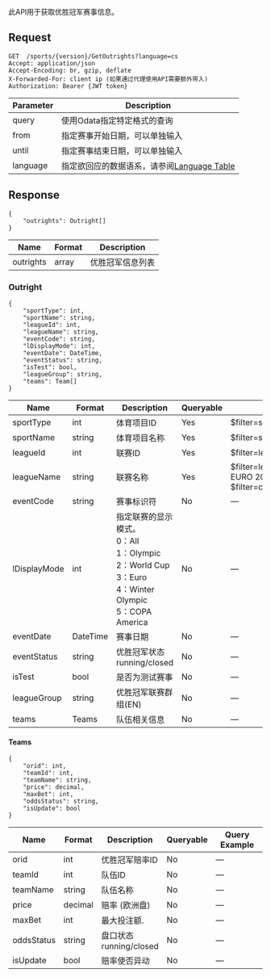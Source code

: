 ﻿此API用于获取优胜冠军赛事信息。

## Request
```http request
GET  /sports/{version}/GetOutrights?language=cs
Accept: application/json
Accept-Encoding: br, gzip, deflate
X-Forwarded-For: client ip (如果通过代理使用API需要额外带入)
Authorization: Bearer {JWT token}
```

| Parameter | Description |
| ------ | ------ |
| query | 使用Odata指定特定格式的查询 |
| from | 指定赛事开始日期，可以单独输入 |
| until | 指定赛事结束日期，可以单独输入 |
| language | 指定欲回应的数据语系，请参阅[Language Table](/j33app2/sports/wiki/Language-Table) |

## Response
```
{    
    "outrights": Outright[]   
} 
```
| Name| Format | Description |
| ------ | ------ | ------ |
| outrights | array| 优胜冠军信息列表|

### **Outright**
```
{
	"sportType": int,
	"sportName": string,
	"leagueId": int,
	"leagueName": string,
	"eventCode": string,
	"lDisplayMode": int,
	"eventDate": DateTime,
	"eventStatus": string,
	"isTest": bool,
	"leagueGroup": string,
	"teams": Team[]
}
```
| Name| Format | Description | Queryable | Query Example |
| ------ | ------ | ------ | ------ | ------ |
|sportType|int|体育项目ID|Yes|$filter=sporttype eq 1|
|sportName|string|体育项目名称|Yes|$filter=sportname eq 'Soccer'|
|leagueId|int|联赛ID|Yes|$filter=leagueid eq 93816|
|leagueName|string|联赛名称|Yes|$filter=leaguename eq '*UEFA EURO 2020 - WINNER'  or $filter=contains(leaguename,'UEFA')|
|eventCode|string|赛事标识符|No|—|
|lDisplayMode|int|指定联赛的显示模式。<br>0：All<br> 1：Olympic<br> 2：World Cup<br> 3：Euro<br> 4：Winter Olympic<br> 5：COPA America|No|—|
|eventDate|DateTime|赛事日期|No|—|
|eventStatus|string|优胜冠军状态<br>running/closed|No|—|
|isTest|bool|是否为测试赛事|No|—|
|leagueGroup|string|优胜冠军联赛群组(EN)|No|—|
|teams|Teams|队伍相关信息|No|—|

#### **Teams**
```
{
	"orid": int,
	"teamId": int,
	"teamName": string,
	"price": decimal,
	"maxBet": int,
	"oddsStatus": string,
	"isUpdate": bool
}
```
| Name| Format | Description | Queryable | Query Example |
| ------ | ------ | ------ | ------ | ------ |
|orid|int|优胜冠军赔率ID|No|—|
|teamId|int|队伍ID|No|—|
|teamName|string|队伍名称|No|—|
|price|decimal|赔率 (欧洲盘)|No|—|
|maxBet|int|最大投注额.|No|—|
|oddsStatus|string|盘口状态<br>running/closed|No|—|
|isUpdate|bool|赔率使否异动|No|—|
